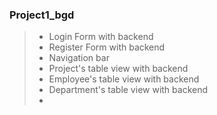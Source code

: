 ### Project1_bgd
> - Login Form with backend
> - Register Form with backend
> - Navigation bar 
> - Project's table view with backend
> - Employee's table view with backend 
> - Department's table view with backend
> - 